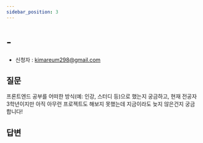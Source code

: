 ```yaml
---
sidebar_position: 3
---
```


# -
- 신청자 : kimareum298@gmail.com

## 질문  
프론트엔드 공부를 어떠한 방식(예: 인강, 스터디 등)으로 했는지 궁금하고, 현재 전공자 3학년이지만 아직 아무런 프로젝트도 해보지 못했는데 지금이라도 늦지 않은건지 궁금합니다!


## 답변
